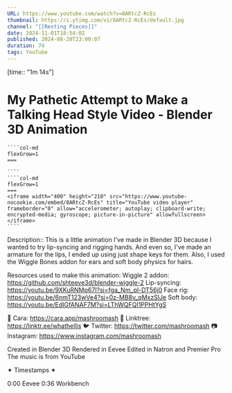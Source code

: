 ```yaml
---
URL: https://www.youtube.com/watch?v=8ARtcZ-RcEs
thumbnail: https://i.ytimg.com/vi/8ARtcZ-RcEs/default.jpg
channel: "[[Resting Pieces]]"
date: 2024-11-01T18:54:02
published: 2024-08-20T23:00:07
duration: 74
tags: YouTube
---
```

[time:: "1m 14s"]
# My Pathetic Attempt to Make a Talking Head Style Video - Blender 3D Animation
`````col
````col-md
flexGrow=1
===
 
````
````col-md
flexGrow=1
===
<iframe width="400" height="210" src="https://www.youtube-nocookie.com/embed/8ARtcZ-RcEs" title="YouTube video player" frameborder="0" allow="accelerometer; autoplay; clipboard-write; encrypted-media; gyroscope; picture-in-picture" allowfullscreen></iframe>
````
`````
Description:: This is a little animation I've made in Blender 3D because I wanted to try lip-syncing and rigging hands. And even so, I've made an armature for the lips, I ended up using just shape keys for them. Also, I used the Wiggle Bones addon for ears and soft body physics for hairs.

Resources used to make this animation:
Wiggle 2 addon: https://github.com/shteeve3d/blender-wiggle-2
Lip-syncing: https://youtu.be/9XKuRNMp67I?si=fga_Nm_pl-DT56j0
Face rig: https://youtu.be/6nmT123wVe4?si=0z-MB8v_qMxzSlJe
Soft body: https://youtu.be/EdIGfANAF7M?si=LThWQFQI1PPHtYgS

💖 Cara: https://cara.app/mashroomash
🌱 Linktree: https://linktr.ee/whathellis
🐦 Twitter: https://twitter.com/mashroomash
📷 Instagram: https://www.instagram.com/mashroomash

Created in Blender 3D
Rendered in Eevee
Edited in Natron and Premier Pro
The music is from YouTube 

✦ Timestamps ✦

0:00 Eevee
0:36 Workbench

